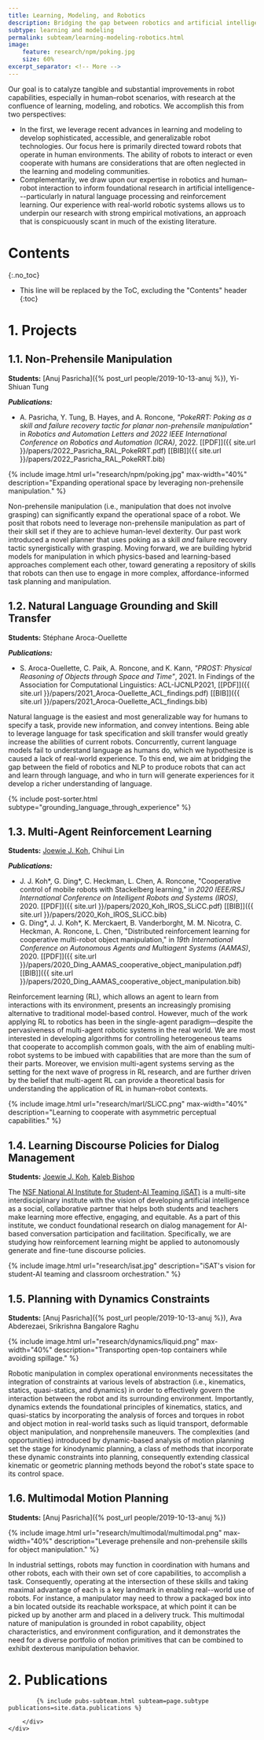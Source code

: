 ```yaml
---
title: Learning, Modeling, and Robotics
description: Bridging the gap between robotics and artificial intelligence
subtype: learning and modeling
permalink: subteam/learning-modeling-robotics.html
image:
    feature: research/npm/poking.jpg
    size: 60%
excerpt_separator: <!-- More -->
---
```


Our goal is to catalyze tangible and substantial improvements in robot capabilities, especially in human–robot scenarios, with research at the confluence of learning, modeling, and robotics.
We accomplish this from two perspectives:

 * In the first, we leverage recent advances in learning and modeling to develop sophisticated, accessible, and generalizable robot technologies.
 Our focus here is primarily directed toward robots that operate in human environments. The ability of robots to interact or even cooperate with humans are considerations that are often neglected in the learning and modeling communities.
 * Complementarily, we draw upon our expertise in robotics and human–robot interaction to inform foundational research in artificial intelligence---particularly in natural language processing and reinforcement learning.
 Our experience with real-world robotic systems allows us to underpin our research with strong empirical motivations, an approach that is conspicuously scant in much of the existing literature.

<!-- More -->

# Contents
{:.no_toc}

* This line will be replaced by the ToC, excluding the "Contents" header
{:toc}

# 1. Projects

## 1.1. Non-Prehensile Manipulation

**Students:** [Anuj Pasricha]({% post_url people/2019-10-13-anuj %}), Yi-Shiuan Tung

**_Publications:_**
- A. Pasricha, Y. Tung, B. Hayes, and A. Roncone, _"PokeRRT: Poking as a skill and failure recovery tactic for planar non-prehensile manipulation"_ in _Robotics and Automation Letters and 2022 IEEE International Conference on Robotics and Automation (ICRA)_, 2022. [[PDF]]({{ site.url }}/papers/2022_Pasricha_RAL_PokeRRT.pdf) [[BIB]]({{ site.url }}/papers/2022_Pasricha_RAL_PokeRRT.bib)

{% include image.html url="research/npm/poking.jpg" max-width="40%" description="Expanding operational space by leveraging non-prehensile manipulation." %}

Non-prehensile manipulation (i.e., manipulation that does not involve grasping) can significantly expand the operational space of a robot.
We posit that robots need to leverage non-prehensile manipulation as part of their skill set if they are to achieve human-level dexterity.
Our past work introduced a novel planner that uses poking as a skill _and_ failure recovery tactic synergistically with grasping.
Moving forward, we are building hybrid models for manipulation in which physics-based and learning-based approaches complement each other, toward generating a repository of skills that robots can then use to engage in more complex, affordance-informed task planning and manipulation.

## 1.2. Natural Language Grounding and Skill Transfer

**Students:** Stéphane Aroca-Ouellette  
  
**_Publications:_**  
 - S. Aroca-Ouellette, C. Paik, A. Roncone, and K. Kann, _"PROST: Physical Reasoning of Objects through Space and Time"_, 2021. In Findings of the Association for Computational Linguistics: ACL-IJCNLP2021, [[PDF]]({{ site.url }}/papers/2021_Aroca-Ouellette_ACL_findings.pdf) [[BIB]]({{ site.url }}/papers/2021_Aroca-Ouellette_ACL_findings.bib)

Natural language is the easiest and most generalizable way for humans to specify a task, provide new information, and convey intentions. Being able to leverage language for task specification and skill transfer would greatly increase the abilities of current robots.
Concurrently, current language models fail to understand language as humans do, which we hypothesize is caused a lack of real-world experience.
To this end, we aim at bridging the gap between the field of robotics and NLP to produce robots that can act and learn through language, and who in turn will generate experiences for it develop a richer understanding of language.

<div class="row">
    {% include post-sorter.html subtype="grounding_language_through_experience" %}
</div>


## 1.3. Multi-Agent Reinforcement Learning

**Students:** [Joewie J. Koh](https://joewiekoh.com), Chihui Lin

**_Publications:_**
 - J. J. Koh*, G. Ding*, C. Heckman, L. Chen, A. Roncone, "Cooperative control of mobile robots with Stackelberg learning," in _2020 IEEE/RSJ International Conference on Intelligent Robots and Systems (IROS)_, 2020. [[PDF]]({{ site.url }}/papers/2020_Koh_IROS_SLiCC.pdf) [[BIB]]({{ site.url }}/papers/2020_Koh_IROS_SLiCC.bib)
 - G. Ding*, J. J. Koh*, K. Merckaert, B. Vanderborght, M. M. Nicotra, C. Heckman, A. Roncone, L. Chen, "Distributed reinforcement learning for cooperative multi-robot object manipulation," in _19th International Conference on Autonomous Agents and Multiagent Systems (AAMAS)_, 2020. [[PDF]]({{ site.url }}/papers/2020_Ding_AAMAS_cooperative_object_manipulation.pdf) [[BIB]]({{ site.url }}/papers/2020_Ding_AAMAS_cooperative_object_manipulation.bib)

Reinforcement learning (RL), which allows an agent to learn from interactions with its environment, presents an increasingly promising alternative to traditional model-based control.
However, much of the work applying RL to robotics has been in the single-agent paradigm—despite the pervasiveness of multi-agent robotic systems in the real world.
We are most interested in developing algorithms for controlling heterogeneous teams that cooperate to accomplish common goals, with the aim of enabling multi-robot systems to be imbued with capabilities that are more than the sum of their parts.
Moreover, we envision multi-agent systems serving as the setting for the next wave of progress in RL research, and are further driven by the belief that multi-agent RL can provide a theoretical basis for understanding the application of RL in human–robot contexts.

{% include image.html url="research/marl/SLiCC.png" max-width="40%" description="Learning to cooperate with asymmetric perceptual capabilities." %}

## 1.4. Learning Discourse Policies for Dialog Management

**Students:** [Joewie J. Koh](https://joewiekoh.com), [Kaleb Bishop](https://kalebishop.github.io/)

The [NSF National AI Institute for Student-AI Teaming (iSAT)](https://www.colorado.edu/research/ai-institute/) is a multi-site interdisciplinary institute with the vision of developing artificial intelligence as a social, collaborative partner that helps both students and teachers make learning more effective, engaging, and equitable.
As a part of this institute, we conduct foundational research on dialog management for AI-based conversation participation and facilitation.
Specifically, we are studying how reinforcement learning might be applied to autonomously generate and fine-tune discourse policies.

{% include image.html url="research/isat.jpg" description="iSAT's vision for student-AI teaming and classroom orchestration." %}

## 1.5. Planning with Dynamics Constraints

**Students:** [Anuj Pasricha]({% post_url people/2019-10-13-anuj %}), Ava Abderezaei, Srikrishna Bangalore Raghu

{% include image.html url="research/dynamics/liquid.png" max-width="40%" description="Transporting open-top containers while avoiding spillage." %}

Robotic manipulation in complex operational environments necessitates the integration of constraints at various levels of abstraction (i.e., kinematics, statics, quasi-statics, and dynamics) in order to effectively govern the interaction between the robot and its surrounding environment.
Importantly, dynamics extends the foundational principles of kinematics, statics, and quasi-statics by incorporating the analysis of forces and torques in robot and object motion in real-world tasks such as liquid transport, deformable object manipulation, and nonprehensile maneuvers.
The complexities (and opportunities) introduced by dynamic-based analysis of motion planning set the stage for kinodynamic planning, a class of methods that incorporate these dynamic constraints into planning, consequently extending classical kinematic or geometric planning methods beyond the robot's state space to its control space.

## 1.6. Multimodal Motion Planning

**Students:** [Anuj Pasricha]({% post_url people/2019-10-13-anuj %})

{% include image.html url="research/multimodal/multimodal.png" max-width="40%" description="Leverage prehensile and non-prehensile skills for object manipulation." %}

In industrial settings, robots may function in coordination with humans and other robots, each with their own set of core capabilities, to accomplish a task.
Consequently, operating at the intersection of these skills and taking maximal advantage of each is a key landmark in enabling real--world use of robots.
For instance, a manipulator may need to throw a packaged box into a bin located outside its reachable workspace, at which point it can be picked up by another arm and placed in a delivery truck.
This multimodal nature of manipulation is grounded in robot capability, object characteristics, and environment configuration, and it demonstrates the need for a diverse portfolio of motion primitives that can be combined to exhibit dexterous manipulation behavior.

# 2. Publications

<section id="post-cv" style="padding-top: 0;">
    <div class="container">
        <div id="article">

            {% include pubs-subteam.html subteam=page.subtype publications=site.data.publications %}

        </div>
    </div>
</section>
